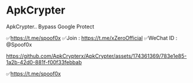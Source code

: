 # ApkCrypter
ApkCrypter..
Bypass Google Protect

✅https://t.me/spoof0x
✅Join : https://t.me/xZeroOfficial
✅WeChat ID : @Spoof0x


https://github.com/ApkCrypterx/ApkCrypter/assets/174361369/783e1e85-1a2b-42d0-881f-f00f33febbab


✅https://t.me/spoof0x
